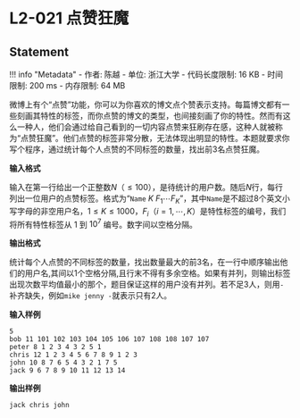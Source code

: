 
# L2-021 点赞狂魔

## Statement

!!! info "Metadata"
    - 作者: 陈越
    - 单位: 浙江大学
    - 代码长度限制: 16 KB
    - 时间限制: 200 ms
    - 内存限制: 64 MB

微博上有个“点赞”功能，你可以为你喜欢的博文点个赞表示支持。每篇博文都有一些刻画其特性的标签，而你点赞的博文的类型，也间接刻画了你的特性。然而有这么一种人，他们会通过给自己看到的一切内容点赞来狂刷存在感，这种人就被称为“点赞狂魔”。他们点赞的标签非常分散，无法体现出明显的特性。本题就要求你写个程序，通过统计每个人点赞的不同标签的数量，找出前3名点赞狂魔。

**输入格式**

输入在第一行给出一个正整数$N$（$\le 100$），是待统计的用户数。随后$N$行，每行列出一位用户的点赞标签。格式为“`Name` $K$ $F_1 \cdots F_K$”，其中`Name`是不超过8个英文小写字母的非空用户名，$1\le K\le 1000$，$F_i$（$i=1, \cdots , K$）是特性标签的编号，我们将所有特性标签从 1 到 $10^7$ 编号。数字间以空格分隔。

**输出格式**

统计每个人点赞的不同标签的数量，找出数量最大的前3名，在一行中顺序输出他们的用户名,其间以1个空格分隔,且行末不得有多余空格。如果有并列，则输出标签出现次数平均值最小的那个，题目保证这样的用户没有并列。若不足3人，则用`-`补齐缺失，例如`mike jenny -`就表示只有2人。

**输入样例**
```plaintext
5
bob 11 101 102 103 104 105 106 107 108 108 107 107
peter 8 1 2 3 4 3 2 5 1
chris 12 1 2 3 4 5 6 7 8 9 1 2 3
john 10 8 7 6 5 4 3 2 1 7 5
jack 9 6 7 8 9 10 11 12 13 14
```

**输出样例**
```plaintext
jack chris john
```
